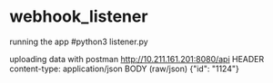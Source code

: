 # webhook_listener

running the app
#python3 listener.py

uploading data with postman
http://10.211.161.201:8080/api
HEADER
content-type: application/json
BODY (raw/json)
{"id": "1124"}
